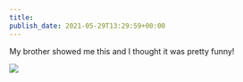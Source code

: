 ```yaml
---
title: 
publish_date: 2021-05-29T13:29:59+00:00
---
```


My brother showed me this and I thought it was pretty funny!

![](https://lukebouch-com.s3.us-west-004.backblazeb2.com/33/48a9fe90-f5f8-482d-aa33-257f2939ca88.png)
